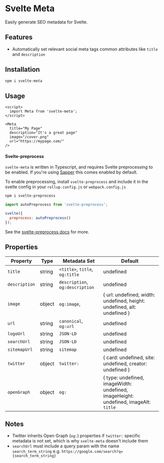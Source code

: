 # Svelte Meta

Easily generate SEO metadata for Svelte.

## Features

- Automatically set relevant social meta tags common attributes like `title` and `description`

## Installation

```sh
npm i svelte-meta
```

## Usage

```svelte
<script>
  import Meta from 'svelte-meta';
</script>

<Meta
  title="My Page"
  description="It's a great page"
  image="/cover.png"
  url="https://mypage.com/"
/>
```

#### Svelte-preprocess

`svelte-meta` is written in Typescript, and requires Svelte preprocessing to be enabled. If you're using [Sapper](https://sapper.svelte.dev/) this comes enabled by default.

To enable preprocessing, install `svelte-preprocess` and include it in the svelte config in your `rollup.config.js` or `webpack.config.js`

```sh
npm i svelte-preprocess
```

```js
import autoPreprocess from 'svelte-preprocess';

svelte({
  preprocess: autoPreprocess()
});
```

See the [svelte-preprocess docs](https://github.com/sveltejs/svelte-preprocess) for more.

## Properties

| Property         | Type    | Metadata Set                    | Default                                                                                                                                       |
| -------------    | ------- | ------------------------------- | --------------------------------------------------------------------------------------------------------------------------------------------- |
| `title`          | string  | `<title>`, `title`, `og:title`  | undefined                                                                                                                                     |
| `description`    | string  | `description`, `og:description` | undefined                                                                                                                                     |
| `image`          | object  | `og:image`,                     | { url: undefined, width: undefined, height: undefined, alt: undefined }                                                                       |
| `url`            | string  | `canonical`, `og:url`           | undefined                                                                                                                                     |
| `logoUrl`        | string  | `JSON-LD`                       | undefined                                                                                                                                     |
| `searchUrl`      | string  | `JSON-LD`                       | undefined                                                                                                                                     |
| `sitemapUrl`     | string  | `sitemap`                       | undefined                                                                                                                                     |
| `twitter`        | object  | `twitter:`                      | { card: undefined, site: undefined, creator: undefined }                                                                                      |
| `openGraph`      | object  | `og:`                           | { type: undefined, imageWidth: undefined, imageHeight: undefined, imageAlt: `title` || undefined, locale: `en_US`, site_name: undefined }     |

## Notes

- Twitter inherits Open Graph (`og:`) properties if `twitter:` specific metadata is not set, which is why `svelte-meta` doesn't include them
- `searchUrl` must include a query param with the name `search_term_string` e.g. `https://google.com/search?q={search_term_string}`
